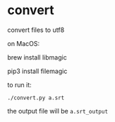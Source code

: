 # convert
convert files to utf8

on MacOS:

brew install libmagic

pip3 install filemagic

to run it:

```
./convert.py a.srt
```

the output file will be `a.srt_output`
